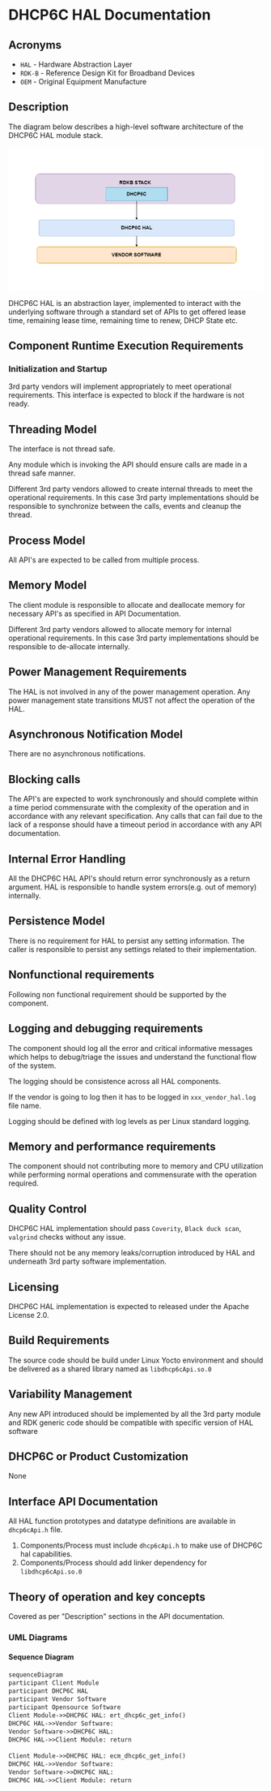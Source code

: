 # DHCP6C HAL Documentation

## Acronyms

- `HAL` \- Hardware Abstraction Layer
- `RDK-B` \- Reference Design Kit for Broadband Devices
- `OEM` \- Original Equipment Manufacture

## Description

The diagram below describes a high-level software architecture of the DHCP6C HAL module stack.

![DHCP6C HAL Architecture Diag](images/DHCP6C_HAL_Architecture.png)

DHCP6C HAL is an abstraction layer, implemented to interact with the underlying software through a standard set of APIs to get offered lease time, remaining lease time, remaining time to renew, DHCP State etc.

## Component Runtime Execution Requirements

### Initialization and Startup

3rd party vendors will implement appropriately to meet operational requirements. This interface is expected to block if the hardware is not ready.

## Threading Model

The interface is not thread safe.

Any module which is invoking the API should ensure calls are made in a thread safe manner.

Different 3rd party vendors allowed to create internal threads to meet the operational requirements. In this case 3rd party implementations
should be responsible to synchronize between the calls, events and cleanup the thread.

## Process Model

All API's are expected to be called from multiple process.

## Memory Model

The client module is responsible to allocate and deallocate memory for necessary API's as specified in API Documentation.

Different 3rd party vendors allowed to allocate memory for internal operational requirements. In this case 3rd party implementations
should be responsible to de-allocate internally.


## Power Management Requirements

The HAL is not involved in any of the power management operation.
Any power management state transitions MUST not affect the operation of the HAL.

## Asynchronous Notification Model

There are no asynchronous notifications.

## Blocking calls

The API's are expected to work synchronously and should complete within a time period commensurate with the complexity of the operation and in accordance with any relevant specification.
Any calls that can fail due to the lack of a response should have a timeout period in accordance with any API documentation.

## Internal Error Handling

All the DHCP6C HAL API's should return error synchronously as a return argument. HAL is responsible to handle system errors(e.g. out of memory) internally.

## Persistence Model

There is no requirement for HAL to persist any setting information. The caller is responsible to persist any settings related to their implementation.


## Nonfunctional requirements

Following non functional requirement should be supported by the component.

## Logging and debugging requirements

The component should log all the error and critical informative messages which helps to debug/triage the issues and understand the functional flow of the system.

The logging should be consistence across all HAL components.

If the vendor is going to log then it has to be logged in `xxx_vendor_hal.log` file name.

Logging should be defined with log levels as per Linux standard logging.

## Memory and performance requirements

The component should not contributing more to memory and CPU utilization while performing normal operations and commensurate with the operation required.


## Quality Control

DHCP6C HAL implementation should pass `Coverity`, `Black duck scan`, `valgrind` checks without any issue.

There should not be any memory leaks/corruption introduced by HAL and underneath 3rd party software implementation.


## Licensing

DHCP6C HAL implementation is expected to released under the Apache License 2.0.

## Build Requirements

The source code should be build under Linux Yocto environment and should be delivered as a shared library named as `libdhcp6cApi.so.0`

## Variability Management

Any new API introduced should be implemented by all the 3rd party module and RDK generic code should be compatible with specific version of HAL software

## DHCP6C or Product Customization

None

## Interface API Documentation

All HAL function prototypes and datatype definitions are available in `dhcp6cApi.h` file.

1. Components/Process must include `dhcp6cApi.h` to make use of DHCP6C hal capabilities.
2. Components/Process should add linker dependency for `libdhcp6cApi.so.0`

## Theory of operation and key concepts

Covered as per "Description" sections in the API documentation.

### UML Diagrams

#### Sequence Diagram

```mermaid
sequenceDiagram
participant Client Module
participant DHCP6C HAL
participant Vendor Software
participant Opensource Software
Client Module->>DHCP6C HAL: ert_dhcp6c_get_info()
DHCP6C HAL->>Vendor Software: 
Vendor Software->>DHCP6C HAL: 
DHCP6C HAL->>Client Module: return

Client Module->>DHCP6C HAL: ecm_dhcp6c_get_info()
DHCP6C HAL->>Vendor Software: 
Vendor Software->>DHCP6C HAL: 
DHCP6C HAL->>Client Module: return
```

